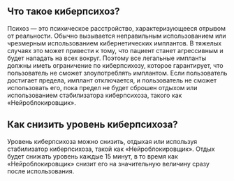 ## Что такое киберпсихоз?

Психоз — это психическое расстройство, характеризующееся отрывом от реальности. Обычно вызывается неправильным использованием или чрезмерным использованием кибернетических имплантов. В тяжелых случаях это может привести к тому, что пациент станет агрессивным и будет нападать на всех вокруг. Поэтому все легальные импланты должны иметь ограничение по киберпсихозу, которое гарантирует, что пользователь не сможет злоупотреблять имплантом. Если пользователь достигает предела, имплант отключается, и пользователь не сможет использовать его, пока предел не будет сброшен отдыхом или использованием стабилизатора киберпсихоза, такого как «Нейроблокировщик».

## Как снизить уровень киберпсихоза?

Уровень киберпсихоза можно снизить, отдыхая или используя стабилизатор киберпсихоза, такой как «Нейроблокировщик». Отдых будет снижать уровень каждые 15 минут, в то время как «Нейроблокировщик» снизит его на значительную величину сразу после использования.
